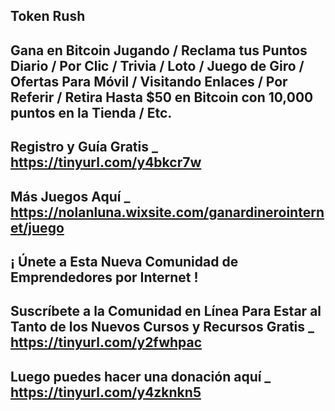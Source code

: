 Token Rush
--------------------
Gana en Bitcoin Jugando / Reclama tus Puntos Diario / Por Clic / Trivia / Loto / Juego de Giro / Ofertas Para Móvil / Visitando Enlaces / Por Referir / Retira Hasta $50 en Bitcoin con 10,000 puntos en la Tienda / Etc.
--------------------
Registro y Guía Gratis _ https://tinyurl.com/y4bkcr7w
--------------------
Más Juegos Aquí _ https://nolanluna.wixsite.com/ganardinerointernet/juego
--------------------
¡ Únete a Esta Nueva Comunidad de Emprendedores por Internet !
--------------------
Suscríbete a la Comunidad en Línea Para Estar al Tanto de los Nuevos Cursos y Recursos Gratis _ https://tinyurl.com/y2fwhpac
--------------------
Luego puedes hacer una donación aquí _ https://tinyurl.com/y4zknkn5
--------------------
